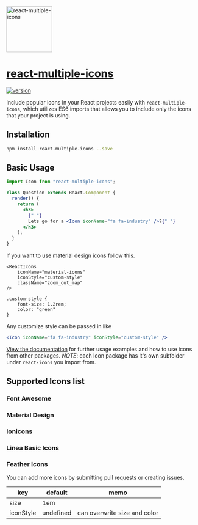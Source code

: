 <img src="https://img.techpowerup.org/190918/react-icon-logo.png" width="120" alt="react-multiple-icons">

# [react-multiple-icons](https://salmanmehmood.github.io/ReactIconsDocumentation/)

[![version](https://img.shields.io/badge/version-1.0.0-gree.svg)](https://www.npmjs.com/package/react-multiple-icons)

Include popular icons in your React projects easily with `react-multiple-icons`,
which utilizes ES6 imports that allows you to include only the icons that your project is using.

## Installation

```bash
npm install react-multiple-icons --save
```

## Basic Usage

```jsx
import Icon from "react-multiple-icons";

class Question extends React.Component {
  render() {
    return (
      <h3>
        {" "}
        Lets go for a <Icon iconName="fa fa-industry" />?{" "}
      </h3>
    );
  }
}
```

If you want to use material design icons follow this.

```
<ReactIcons
    iconName="material-icons"
    iconStyle="custom-style"
    className="zoom_out_map"
/>
```

```
.custom-style {
	font-size: 1.2rem;
	color: "green"
}
```

Any customize style can be passed in like

```jsx
<Icon iconName="fa fa-industry" iconStyle="custom-style" />
```

[View the documentation](https://salmanmehmood.github.io/ReactIconsDocumentation/) for further usage examples and how to use icons from other packages.
_NOTE_: each Icon package has it's own subfolder under `react-icons` you import from.

## Supported Icons list

### Font Awesome

### Material Design

### Ionicons

### Linea Basic Icons

### Feather Icons

You can add more icons by submitting pull requests or creating issues.

| key       | default   | memo                         |
| --------- | --------- | ---------------------------- |
| size      | 1em       |
| iconStyle | undefined | can overwrite size and color |

